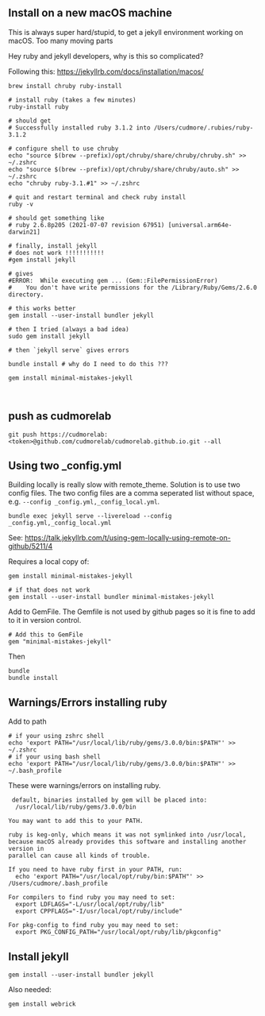 ## Install on a new macOS machine

This is always super hard/stupid, to get a jekyll environment working on macOS. Too many moving parts

Hey ruby and jekyll developers, why is this so complicated?

Following this: https://jekyllrb.com/docs/installation/macos/

```
brew install chruby ruby-install

# install ruby (takes a few minutes)
ruby-install ruby

# should get
# Successfully installed ruby 3.1.2 into /Users/cudmore/.rubies/ruby-3.1.2

# configure shell to use chruby
echo "source $(brew --prefix)/opt/chruby/share/chruby/chruby.sh" >> ~/.zshrc
echo "source $(brew --prefix)/opt/chruby/share/chruby/auto.sh" >> ~/.zshrc
echo "chruby ruby-3.1.#1" >> ~/.zshrc

# quit and restart terminal and check ruby install
ruby -v

# should get something like
# ruby 2.6.8p205 (2021-07-07 revision 67951) [universal.arm64e-darwin21]

# finally, install jekyll
# does not work !!!!!!!!!!!
#gem install jekyll

# gives
#ERROR:  While executing gem ... (Gem::FilePermissionError)
#    You don't have write permissions for the /Library/Ruby/Gems/2.6.0 directory.

# this works better
gem install --user-install bundler jekyll

# then I tried (always a bad idea)
sudo gem install jekyll

# then `jekyll serve` gives errors

bundle install # why do I need to do this ???

gem install minimal-mistakes-jekyll



```

## push as cudmorelab

```
git push https://cudmorelab:<token>@github.com/cudmorelab/cudmorelab.github.io.git --all
```

## Using two _config.yml

Building locally is really slow with remote_theme. Solution is to use two config files. The two config files are a comma seperated list without space, e.g. `--config _config.yml,_config_local.yml`.

```
bundle exec jekyll serve --livereload --config _config.yml,_config_local.yml
```

See: https://talk.jekyllrb.com/t/using-gem-locally-using-remote-on-github/5211/4

Requires a local copy of:

```
gem install minimal-mistakes-jekyll

# if that does not work
gem install --user-install bundler minimal-mistakes-jekyll
```

Add to GemFile. The Gemfile is not used by github pages so it is fine to add to it in version control.

```
# Add this to GemFile
gem "minimal-mistakes-jekyll"
```

Then

```
bundle
bundle install
```

## Warnings/Errors installing ruby

Add to path

```
# if your using zshrc shell
echo 'export PATH="/usr/local/lib/ruby/gems/3.0.0/bin:$PATH"' >> ~/.zshrc
# if your using bash shell
echo 'export PATH="/usr/local/lib/ruby/gems/3.0.0/bin:$PATH"' >> ~/.bash_profile
```

These were warnings/errors on installing ruby.

```
 default, binaries installed by gem will be placed into:
  /usr/local/lib/ruby/gems/3.0.0/bin

You may want to add this to your PATH.

ruby is keg-only, which means it was not symlinked into /usr/local,
because macOS already provides this software and installing another version in
parallel can cause all kinds of trouble.

If you need to have ruby first in your PATH, run:
  echo 'export PATH="/usr/local/opt/ruby/bin:$PATH"' >> /Users/cudmore/.bash_profile

For compilers to find ruby you may need to set:
  export LDFLAGS="-L/usr/local/opt/ruby/lib"
  export CPPFLAGS="-I/usr/local/opt/ruby/include"

For pkg-config to find ruby you may need to set:
  export PKG_CONFIG_PATH="/usr/local/opt/ruby/lib/pkgconfig"
```

## Install jekyll

```
gem install --user-install bundler jekyll
```

Also needed:

```
gem install webrick
```
